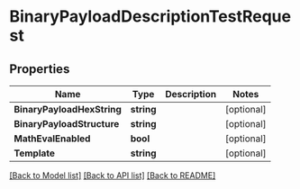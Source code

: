 # BinaryPayloadDescriptionTestRequest

## Properties

Name | Type | Description | Notes
------------ | ------------- | ------------- | -------------
**BinaryPayloadHexString** | **string** |  | [optional] 
**BinaryPayloadStructure** | **string** |  | [optional] 
**MathEvalEnabled** | **bool** |  | [optional] 
**Template** | **string** |  | [optional] 

[[Back to Model list]](../README.md#documentation-for-models) [[Back to API list]](../README.md#documentation-for-api-endpoints) [[Back to README]](../README.md)


